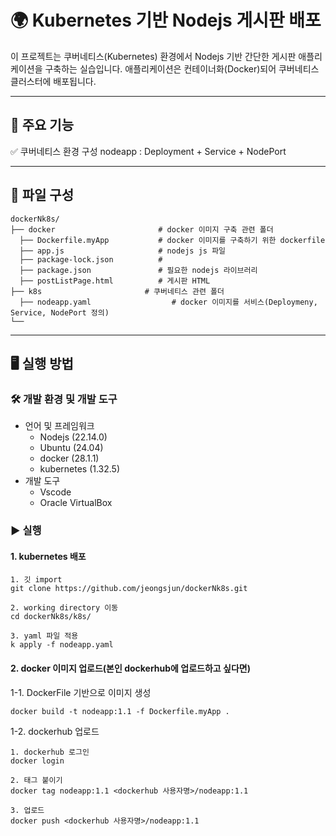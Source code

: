 # 🌍 Kubernetes 기반 Nodejs 게시판 배포 

이 프로젝트는 쿠버네티스(Kubernetes) 환경에서 Nodejs 기반 간단한 게시판 애플리케이션을 구축하는 실습입니다.
애플리케이션은 컨테이너화(Docker)되어 쿠버네티스 클러스터에 배포됩니다.

---

## 📌 주요 기능

✅ 쿠버네티스 환경 구성
nodeapp : Deployment + Service + NodePort
  
---

## 📁 파일 구성
```
dockerNk8s/
├── docker                       # docker 이미지 구축 관련 폴더
  ├── Dockerfile.myApp           # docker 이미지를 구축하기 위한 dockerfile
  ├── app.js                     # nodejs js 파일
  ├── package-lock.json          # 
  ├── package.json               # 필요한 nodejs 라이브러리
  ├── postListPage.html          # 게시판 HTML
├── k8s                       # 쿠버네티스 관련 폴더
  ├── nodeapp.yaml                  # docker 이미지를 서비스(Deploymeny, Service, NodePort 정의)
└── 
```

---

## 🖥️ 실행 방법

### 🛠️ 개발 환경 및 개발 도구
- 언어 및 프레임워크
  - Nodejs (22.14.0)
  - Ubuntu (24.04)
  - docker (28.1.1)
  - kubernetes (1.32.5)
- 개발 도구
  - Vscode
  - Oracle VirtualBox

### ▶️ 실행
#### 1. kubernetes 배포
```
1. 깃 import
git clone https://github.com/jeongsjun/dockerNk8s.git

2. working directory 이동
cd dockerNk8s/k8s/

3. yaml 파일 적용
k apply -f nodeapp.yaml
```

#### 2. docker 이미지 업로드(본인 dockerhub에 업로드하고 싶다면)
1-1. DockerFile 기반으로 이미지 생성
```
docker build -t nodeapp:1.1 -f Dockerfile.myApp .
```
1-2. dockerhub 업로드
```
1. dockerhub 로그인
docker login

2. 태그 붙이기
docker tag nodeapp:1.1 <dockerhub 사용자명>/nodeapp:1.1

3. 업로드
docker push <dockerhub 사용자명>/nodeapp:1.1
```
